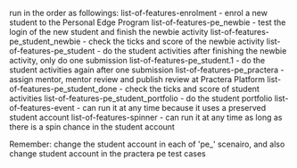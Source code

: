 run in the order as followings:
list-of-features-enrolment - enrol a new student to the Personal Edge Program
list-of-features-pe_newbie - test the login of the new student and finish the newbie activity
list-of-features-pe_student_newbie - check the ticks and score of the newbie activity
list-of-features-pe_student - do the student activities after finishing the newbie activity, only do one submission
list-of-features-pe_student.1 - do the student activities again after one submission
list-of-features-pe_practera - assign mentor, mentor review and publish review at Practera Platform
list-of-features-pe_student_done - check the ticks and score of student activities
list-of-features-pe_student_portfolio - do the student portfolio
list-of-features-event - can run it at any time because it uses a preserved student account
list-of-features-spinner - can run it at any time as long as there is a spin chance in the student account

Remember: change the student account in each of 'pe_' scenairo, and also change student account in the practera pe test cases